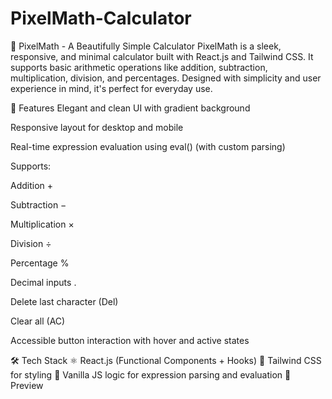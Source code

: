 ﻿# PixelMath-Calculator
🧮 PixelMath - A Beautifully Simple Calculator
PixelMath is a sleek, responsive, and minimal calculator built with React.js and Tailwind CSS. It supports basic arithmetic operations like addition, subtraction, multiplication, division, and percentages. Designed with simplicity and user experience in mind, it's perfect for everyday use.

🚀 Features
Elegant and clean UI with gradient background

Responsive layout for desktop and mobile

Real-time expression evaluation using eval() (with custom parsing)

Supports:

Addition +

Subtraction −

Multiplication ×

Division ÷

Percentage %

Decimal inputs .

Delete last character (Del)

Clear all (AC)

Accessible button interaction with hover and active states

🛠️ Tech Stack
⚛️ React.js (Functional Components + Hooks)
💨 Tailwind CSS for styling
🧠 Vanilla JS logic for expression parsing and evaluation
📸 Preview
